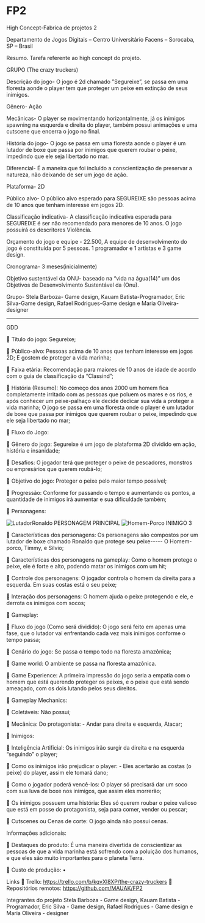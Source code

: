 # FP2

High Concept-Fabrica de projetos 2

Departamento de Jogos Digitais – Centro Universitário Facens – Sorocaba, SP – Brasil

Resumo. Tarefa referente ao high concept do projeto.

GRUPO
(The crazy truckers)

Descrição do jogo- O jogo é 2d chamado ”Segureixe”, se passa em uma 
floresta aonde o player tem que proteger um peixe em extinção de seus inimigos.

Gênero- Ação

Mecânicas- O player se movimentando horizontalmente, já os inimigos 
spawning na esquerda e direita do player, também possui animações e uma 
cutscene que encerra o jogo no final.

História do jogo- O jogo se passa em uma floresta aonde o player é um 
lutador de boxe que passa por inimigos que querem roubar o peixe, 
impedindo que ele seja libertado no mar.

Diferencial- É a maneira que foi incluído a conscientização de preservar a 
natureza, não deixando de ser um jogo de ação.

Plataforma- 2D

Público alvo- O público alvo esperado para SEGUREIXE são pessoas acima 
de 10 anos que tenham interesse em jogos 2D.

Classificação indicativa- A classificação indicativa esperada para 
SEGUREIXE é ser não recomendado para menores de 10 anos. O jogo possuirá 
os descritores Violência.

Orçamento do jogo e equipe - 22.500, A equipe de desenvolvimento 
do jogo é constituída por 5 pessoas. 1 programador e 1 artistas e 3 game 
design.

Cronograma- 3 meses(inicialmente)

Objetivo sustentável da ONU- baseado na “vida na água(14)” um dos 
Objetivos de Desenvolvimento Sustentável da (Onu).

Grupo- Stela Barboza- Game design, Kauam Batista-Programador, 
Eric Silva-Game design, Rafael Rodrigues-Game design e
Maria Oliveira-designer

-------------------------------------------------------------------------------------------

GDD

	Título do jogo: Segureixe;

	Público-alvo: Pessoas acima de 10 anos que tenham interesse em jogos 2D; 
E gostem de proteger a vida marinha;


	Faixa etária: Recomendação para maiores de 10 anos de idade de acordo com o guia de classificação da “Classind”;


	História (Resumo): No começo dos anos 2000 um homem fica completamente irritado com as pessoas que poluem os mares e os rios, e após conhecer um peixe-palhaço ele decide dedicar sua vida a proteger a vida marinha;
O jogo se passa em uma floresta onde o player é um lutador de boxe que passa por inimigos que querem roubar o peixe, impedindo que ele seja libertado no mar;

	Fluxo do Jogo:

	Gênero do jogo: Segureixe é um jogo de plataforma 2D dividido em ação, história e insanidade;

	Desafios: O jogador terá que proteger o peixe de pescadores, monstros ou empresários que querem roubá-lo;

	Objetivo do jogo: Proteger o peixe pelo maior tempo possível;

	Progressão: Conforme for passando o tempo e aumentando os pontos, a quantidade de inimigos irá aumentar e sua dificuldade também;

	 Personagens:

![LutadorRonaldo](https://user-images.githubusercontent.com/64094846/139562590-69612abe-9913-46c8-a0ca-017d1cbfa3f8.png)
PERSONAGEM PRINCIPAL
![Homem-Porco](https://user-images.githubusercontent.com/64094846/139562587-8d7d94ba-e1bc-4613-9a15-617aa917b074.png)
INIMIGO 3


	Características dos personagens: Os personagens são compostos por um lutador de boxe chamado Ronaldo que protege seu peixe----- O Homem-porco, Timmy, e Silvio;

	Características dos personagens na gameplay: Como o homem protege o peixe, ele é forte e alto, podendo matar os inimigos com um hit;

	Controle dos personagens: O jogador controla o homem da direita para a esquerda. Em suas costas está o seu peixe;

	Interação dos personagens: O homem ajuda o peixe protegendo e ele, e derrota os inimigos com socos;

	Gameplay:

	Fluxo do jogo (Como será dividido): O jogo será feito em apenas uma fase, que o lutador vai enfrentando cada vez mais inimigos conforme o tempo passa;

	Cenário do jogo: Se passa o tempo todo na floresta amazônica;

	Game world: O ambiente se passa na floresta amazônica.

	Game Experience: A primeira impressão do jogo seria a empatia com o homem que está querendo proteger os peixes, e o peixe que está sendo ameaçado, com os dois lutando pelos seus direitos.

	Gameplay Mechanics:

	Coletáveis: Não possui;

	Mecânica: Do protagonista: - Andar para direita e esquerda, Atacar;


	Inimigos:


	Inteligência Artificial: Os inimigos irão surgir da direita e na esquerda “seguindo” o player;

	Como os inimigos irão prejudicar o player: - Eles acertarão as costas (o peixe) do player, assim ele tomará dano;

	Como o jogador poderá vencê-los: O player só precisará dar um soco com sua luva de boxe nos inimigos, que assim eles morrerão;

	Os inimigos possuem uma história: Eles só querem roubar o peixe valioso que está em posse do protagonista, seja para comer, vender ou pescar;

	Cutscenes ou Cenas de corte: O jogo ainda não possui cenas.

Informações adicionais:

	Destaques do produto: É uma maneira divertida de conscientizar as pessoas de que a vida marinha está sofrendo com a poluição dos humanos, e que eles são muito importantes para o planeta Terra.

	Custo de produção:
•	









Links
	Trello:	https://trello.com/b/kqvXl8XP/the-crazy-truckers
	Repositórios remotos: https://github.com/MAUAK/FP2
 

Integrantes do projeto
Stela Barboza - Game design,
Kauam Batista - Programador, 
Eric Silva - Game design,
Rafael Rodrigues - Game design e
Maria Oliveira - designer



